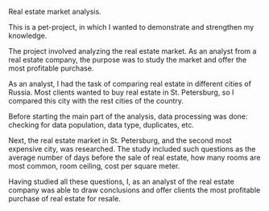 Real estate market analysis.

This is a pet-project, in which I wanted to demonstrate and strengthen my knowledge.

The project involved analyzing the real estate market. As an analyst from a real estate company, the purpose was to study the market and offer the most profitable purchase.

As an analyst, I had the task of comparing real estate in different cities of Russia. Most clients wanted to buy real estate in St. Petersburg, so I compared this city with the rest cities of the country.

Before starting the main part of the analysis, data processing was done: checking for data population, data type, duplicates, etc.

Next, the real estate market in St. Petersburg, and the second most expensive city, was researched. The study included such questions as the average number of days before the sale of real estate, how many rooms are most common, room ceiling, cost per square meter.

Having studied all these questions, I, as an analyst of the real estate company was able to draw conclusions and offer clients the most profitable purchase of real estate for resale.
